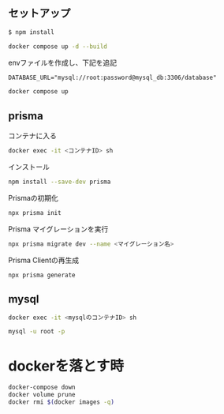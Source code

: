 ## セットアップ
```bash
$ npm install
```

```bash
docker compose up -d --build
```

envファイルを作成し、下記を追記
```
DATABASE_URL="mysql://root:password@mysql_db:3306/database"
```

```bash
docker compose up
```

## prisma
コンテナに入る
```bash
docker exec -it <コンテナID> sh
```

インストール
```bash
npm install --save-dev prisma
```

Prismaの初期化
```bash
npx prisma init
```

Prisma マイグレーションを実行
```bash
npx prisma migrate dev --name <マイグレーション名>
```

Prisma Clientの再生成
```
npx prisma generate
```

## mysql
```bash
docker exec -it <mysqlのコンテナID> sh
```

```bash
mysql -u root -p
```

# dockerを落とす時
```bash
docker-compose down
docker volume prune
docker rmi $(docker images -q)
```